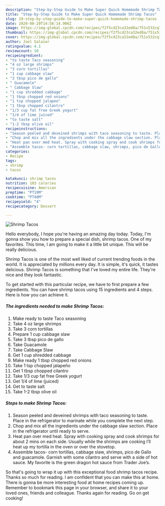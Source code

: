 ```yaml
---
description: "Step-by-Step Guide to Make Super Quick Homemade Shrimp Tacos"
title: "Step-by-Step Guide to Make Super Quick Homemade Shrimp Tacos"
slug: 19-step-by-step-guide-to-make-super-quick-homemade-shrimp-tacos
date: 2020-08-20T14:58:14.906Z
image: https://img-global.cpcdn.com/recipes/f2f5cd23ca32ed8a/751x532cq70/shrimp-tacos-recipe-main-photo.jpg
thumbnail: https://img-global.cpcdn.com/recipes/f2f5cd23ca32ed8a/751x532cq70/shrimp-tacos-recipe-main-photo.jpg
cover: https://img-global.cpcdn.com/recipes/f2f5cd23ca32ed8a/751x532cq70/shrimp-tacos-recipe-main-photo.jpg
author: Joel Salazar
ratingvalue: 4.1
reviewcount: 10
recipeingredient:
- "to taste Taco seasoning"
- "4 oz large shrimps"
- "3 corn tortillas"
- "1 cup cabbage slaw"
- "3 tbsp pico de gallo"
- " Guacamole"
- " Cabbage Slaw"
- "1 cup shredded cabbage"
- "1 tbsp chopped red onions"
- "1 tsp chopped jalapeo"
- "1 tbsp chopped cilantro"
- "1/3 cup fat free Greek yogurt"
- "1/4 of lime juiced"
- "to taste salt"
- "1-2 tbsp olive oil"
recipeinstructions:
- "Season peeled and deveined shrimps with taco seasoning to taste. Place in the refrigerator to marinate while you complete the next step."
- "Chop and mix all the ingredients under the cabbage slaw section. Place in the refrigerator until ready to serve."
- "Heat pan over med heat. Spray with cooking spray and cook shrimps for about 2 mins on each side. Usually while the shrimps are cooking I’ll heat up my tortilla in the oven or over the stovetop."
- "Assemble tacos- corn tortillas, cabbage slaw, shrimps, pico de Gallo and guacamole. Garnish with some cilantro and serve with a side of hot sauce. My favorite is the green dragon hot sauce from Trader Joe’s."
categories:
- Recipe
tags:
- shrimp
- tacos

katakunci: shrimp tacos 
nutrition: 103 calories
recipecuisine: American
preptime: "PT19M"
cooktime: "PT48M"
recipeyield: "4"
recipecategory: Dessert

---
```



![Shrimp Tacos](https://img-global.cpcdn.com/recipes/f2f5cd23ca32ed8a/751x532cq70/shrimp-tacos-recipe-main-photo.jpg)

Hello everybody, I hope you're having an amazing day today. Today, I'm gonna show you how to prepare a special dish, shrimp tacos. One of my favorites. This time, I am going to make it a little bit unique. This will be really delicious.



Shrimp Tacos is one of the most well liked of current trending foods in the world. It is appreciated by millions every day. It is simple, it's quick, it tastes delicious. Shrimp Tacos is something that I've loved my entire life. They're nice and they look fantastic.


To get started with this particular recipe, we have to first prepare a few ingredients. You can have shrimp tacos using 15 ingredients and 4 steps. Here is how you can achieve it.

<!--inarticleads1-->

##### The ingredients needed to make Shrimp Tacos:

1. Make ready to taste Taco seasoning
1. Take 4 oz large shrimps
1. Take 3 corn tortillas
1. Prepare 1 cup cabbage slaw
1. Take 3 tbsp pico de gallo
1. Take  Guacamole
1. Take  Cabbage Slaw
1. Get 1 cup shredded cabbage
1. Make ready 1 tbsp chopped red onions
1. Take 1 tsp chopped jalapeño
1. Get 1 tbsp chopped cilantro
1. Take 1/3 cup fat free Greek yogurt
1. Get 1/4 of lime (juiced)
1. Get to taste salt
1. Take 1-2 tbsp olive oil




<!--inarticleads2-->

##### Steps to make Shrimp Tacos:

1. Season peeled and deveined shrimps with taco seasoning to taste. Place in the refrigerator to marinate while you complete the next step.
1. Chop and mix all the ingredients under the cabbage slaw section. Place in the refrigerator until ready to serve.
1. Heat pan over med heat. Spray with cooking spray and cook shrimps for about 2 mins on each side. Usually while the shrimps are cooking I’ll heat up my tortilla in the oven or over the stovetop.
1. Assemble tacos- corn tortillas, cabbage slaw, shrimps, pico de Gallo and guacamole. Garnish with some cilantro and serve with a side of hot sauce. My favorite is the green dragon hot sauce from Trader Joe’s.




So that's going to wrap it up with this exceptional food shrimp tacos recipe. Thanks so much for reading. I am confident that you can make this at home. There is gonna be more interesting food at home recipes coming up. Remember to bookmark this page in your browser, and share it to your loved ones, friends and colleague. Thanks again for reading. Go on get cooking!
